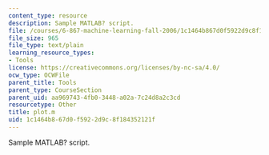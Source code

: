 ```yaml
---
content_type: resource
description: Sample MATLAB? script.
file: /courses/6-867-machine-learning-fall-2006/1c1464b867d0f5922d9c8f184352121f_plot.m
file_size: 965
file_type: text/plain
learning_resource_types:
- Tools
license: https://creativecommons.org/licenses/by-nc-sa/4.0/
ocw_type: OCWFile
parent_title: Tools
parent_type: CourseSection
parent_uid: aa969743-4fb0-3448-a02a-7c24d8a2c3cd
resourcetype: Other
title: plot.m
uid: 1c1464b8-67d0-f592-2d9c-8f184352121f
---
```

Sample MATLAB? script.